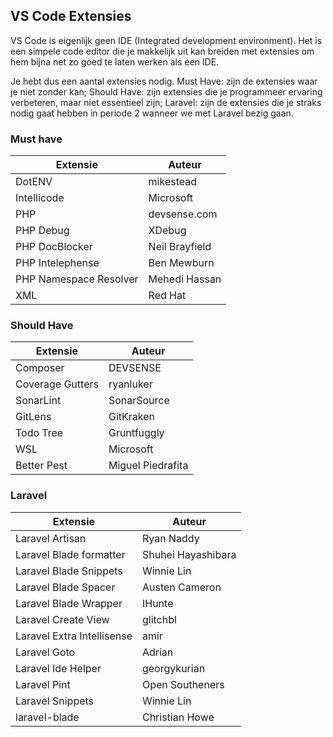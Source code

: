 ## VS Code Extensies

VS Code is eigenlijk geen IDE (Integrated development environment). Het is een simpele code editor die je makkelijk uit kan breiden met extensies om hem bijna net zo goed te laten werken als een IDE.  

 

Je hebt dus een aantal extensies nodig. Must Have: zijn de extensies waar je niet zonder kan; Should Have: zijn extensies die je programmeer ervaring verbeteren, maar niet essentieel zijn; Laravel: zijn de extensies die je straks nodig gaat hebben in periode 2 wanneer we met Laravel bezig gaan. 

 

### Must have
| Extensie | Auteur |
| --- | --- |
| DotENV | mikestead |
| Intellicode | Microsoft |
| PHP | devsense.com |
| PHP Debug | XDebug |
| PHP DocBlocker | Neil Brayfield |
| PHP Intelephense | Ben Mewburn |
| PHP Namespace Resolver | Mehedi Hassan |
| XML | Red Hat |

### Should Have
| Extensie | Auteur |
| --- | --- |
| Composer | DEVSENSE |
| Coverage Gutters | ryanluker |
| SonarLint | SonarSource |
| GitLens | GitKraken |
| Todo Tree | Gruntfuggly |
| WSL | Microsoft |
| Better Pest | Miguel Piedrafita |

### Laravel
| Extensie | Auteur |
| --- | --- |
| Laravel Artisan | Ryan Naddy |
| Laravel Blade formatter | Shuhei Hayashibara |
| Laravel Blade Snippets | Winnie Lin |
| Laravel Blade Spacer | Austen Cameron |
| Laravel Blade Wrapper | IHunte |
| Laravel Create View | glitchbl |
| Laravel Extra Intellisense | amir |
| Laravel Goto | Adrian |
| Laravel Ide Helper | georgykurian |
| Laravel Pint | Open Southeners |
| Laravel Snippets | Winnie Lin |
| laravel-blade | Christian Howe |

